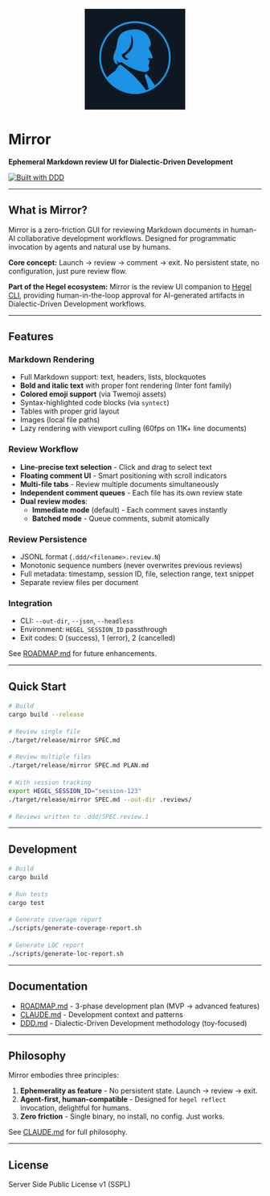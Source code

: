 <p align="center">
  <img src="logo.png" alt="Mirror Logo" width="200">
</p>

# Mirror

**Ephemeral Markdown review UI for Dialectic-Driven Development**

[![Built with DDD](https://img.shields.io/badge/built_with-DDD-blue)](https://github.com/dialecticianai/ddd-book/)

---

## What is Mirror?

Mirror is a zero-friction GUI for reviewing Markdown documents in human-AI collaborative development workflows. Designed for programmatic invocation by agents and natural use by humans.

**Core concept:** Launch → review → comment → exit. No persistent state, no configuration, just pure review flow.

**Part of the Hegel ecosystem:** Mirror is the review UI companion to [Hegel CLI](https://github.com/dialecticianai/hegel-cli), providing human-in-the-loop approval for AI-generated artifacts in Dialectic-Driven Development workflows.

---

## Features

### Markdown Rendering
- Full Markdown support: text, headers, lists, blockquotes
- **Bold and italic text** with proper font rendering (Inter font family)
- **Colored emoji support** (via Twemoji assets)
- Syntax-highlighted code blocks (via `syntect`)
- Tables with proper grid layout
- Images (local file paths)
- Lazy rendering with viewport culling (60fps on 11K+ line documents)

### Review Workflow
- **Line-precise text selection** - Click and drag to select text
- **Floating comment UI** - Smart positioning with scroll indicators
- **Multi-file tabs** - Review multiple documents simultaneously
- **Independent comment queues** - Each file has its own review state
- **Dual review modes**:
  - **Immediate mode** (default) - Each comment saves instantly
  - **Batched mode** - Queue comments, submit atomically

### Review Persistence
- JSONL format (`.ddd/<filename>.review.N`)
- Monotonic sequence numbers (never overwrites previous reviews)
- Full metadata: timestamp, session ID, file, selection range, text snippet
- Separate review files per document

### Integration
- CLI: `--out-dir`, `--json`, `--headless`
- Environment: `HEGEL_SESSION_ID` passthrough
- Exit codes: 0 (success), 1 (error), 2 (cancelled)

See [ROADMAP.md](ROADMAP.md) for future enhancements.

---

## Quick Start

```bash
# Build
cargo build --release

# Review single file
./target/release/mirror SPEC.md

# Review multiple files
./target/release/mirror SPEC.md PLAN.md

# With session tracking
export HEGEL_SESSION_ID="session-123"
./target/release/mirror SPEC.md --out-dir .reviews/

# Reviews written to .ddd/SPEC.review.1
```

---

## Development

```bash
# Build
cargo build

# Run tests
cargo test

# Generate coverage report
./scripts/generate-coverage-report.sh

# Generate LOC report
./scripts/generate-loc-report.sh
```

---

## Documentation

- [ROADMAP.md](ROADMAP.md) - 3-phase development plan (MVP → advanced features)
- [CLAUDE.md](CLAUDE.md) - Development context and patterns
- [DDD.md](DDD.md) - Dialectic-Driven Development methodology (toy-focused)

---

## Philosophy

Mirror embodies three principles:

1. **Ephemerality as feature** - No persistent state. Launch → review → exit.
2. **Agent-first, human-compatible** - Designed for `hegel reflect` invocation, delightful for humans.
3. **Zero friction** - Single binary, no install, no config. Just works.

See [CLAUDE.md](CLAUDE.md) for full philosophy.

---

## License

Server Side Public License v1 (SSPL)
